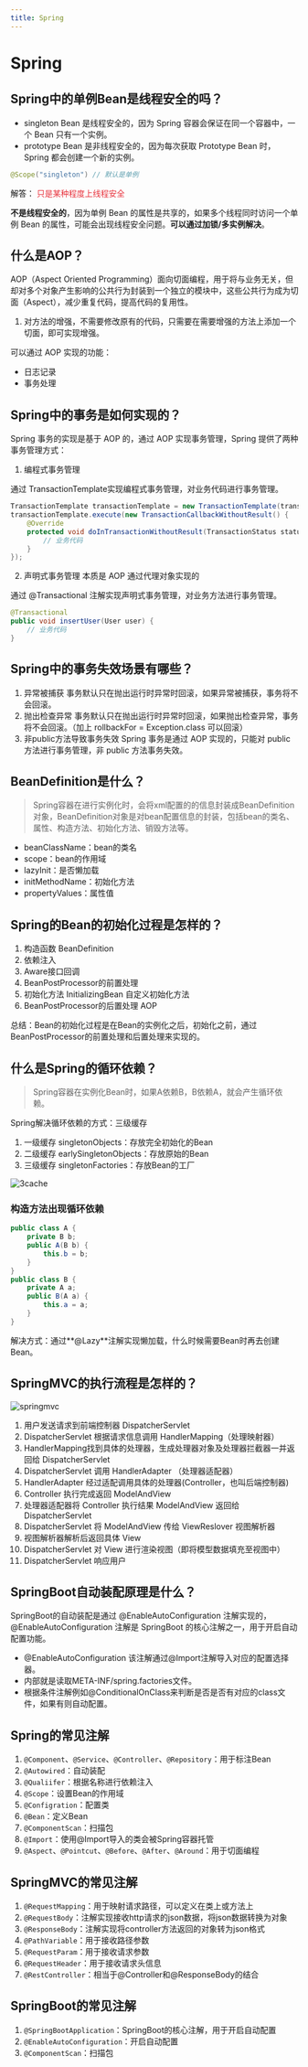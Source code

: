 ```yaml
---
title: Spring
---
```

# Spring
## Spring中的单例Bean是线程安全的吗？
* singleton Bean 是线程安全的，因为 Spring 容器会保证在同一个容器中，一个 Bean 只有一个实例。
* prototype Bean 是非线程安全的，因为每次获取 Prototype Bean 时，Spring 都会创建一个新的实例。
```java
@Scope("singleton") // 默认是单例
```
解答：
<span style="color:#E8323C;">只是某种程度上线程安全<span> <br> 

**不是线程安全的**，因为单例 Bean 的属性是共享的，如果多个线程同时访问一个单例 Bean 的属性，可能会出现线程安全问题。**可以通过加锁/多实例解决**。

## 什么是AOP？
AOP（Aspect Oriented Programming）面向切面编程，用于将与业务无关，但却对多个对象产生影响的公共行为封装到一个独立的模块中，这些公共行为成为切面（Aspect），减少重复代码，提高代码的复用性。

1. 对方法的增强，不需要修改原有的代码，只需要在需要增强的方法上添加一个切面，即可实现增强。

可以通过 AOP 实现的功能：
* 日志记录
* 事务处理

## Spring中的事务是如何实现的？
Spring 事务的实现是基于 AOP 的，通过 AOP 实现事务管理，Spring 提供了两种事务管理方式：
1. 编程式事务管理 

通过 TransactionTemplate实现编程式事务管理，对业务代码进行事务管理。
```java
TransactionTemplate transactionTemplate = new TransactionTemplate(transactionManager);  
transactionTemplate.execute(new TransactionCallbackWithoutResult() {  
    @Override  
    protected void doInTransactionWithoutResult(TransactionStatus status) {  
        // 业务代码  
    }  
});
```
2. 声明式事务管理 本质是 AOP 通过代理对象实现的

通过 @Transactional 注解实现声明式事务管理，对业务方法进行事务管理。
```java
@Transactional
public void insertUser(User user) {
    // 业务代码
}
```
## Spring中的事务失效场景有哪些？
1. 异常被捕获  事务默认只在抛出运行时异常时回滚，如果异常被捕获，事务将不会回滚。
2. 抛出检查异常  事务默认只在抛出运行时异常时回滚，如果抛出检查异常，事务将不会回滚。（加上 rollbackFor = Exception.class 可以回滚）
3. 非public方法导致事务失效  Spring 事务是通过 AOP 实现的，只能对 public 方法进行事务管理，非 public 方法事务失效。

## BeanDefinition是什么？
> Spring容器在进行实例化时，会将xml配置的<bean>的信息封装成BeanDefinition对象，BeanDefinition对象是对bean配置信息的封装，包括bean的类名、属性、构造方法、初始化方法、销毁方法等。

* beanClassName：bean的类名
* scope：bean的作用域
* lazyInit：是否懒加载
* initMethodName：初始化方法
* propertyValues：属性值


## Spring的Bean的初始化过程是怎样的？

1. 构造函数 BeanDefinition
2. 依赖注入 
3. Aware接口回调 
4. BeanPostProcessor的前置处理
5. 初始化方法 InitializingBean 自定义初始化方法
6. BeanPostProcessor的后置处理 AOP

总结：Bean的初始化过程是在Bean的实例化之后，初始化之前，通过BeanPostProcessor的前置处理和后置处理来实现的。

## 什么是Spring的循环依赖？
> Spring容器在实例化Bean时，如果A依赖B，B依赖A，就会产生循环依赖。

Spring解决循环依赖的方式：三级缓存

1. 一级缓存 singletonObjects：存放完全初始化的Bean
2. 二级缓存 earlySingletonObjects：存放原始的Bean
3. 三级缓存 singletonFactories：存放Bean的工厂

![3cache](../../.vuepress/public/assets/spring/3cache.png)

### 构造方法出现循环依赖
```java
public class A {
    private B b;
    public A(B b) {
        this.b = b;
    }
}
public class B {
    private A a;
    public B(A a) {
        this.a = a;
    }
}
```
解决方式：通过**@Lazy**注解实现懒加载，什么时候需要Bean时再去创建Bean。

## SpringMVC的执行流程是怎样的？

![springmvc](../../.vuepress/public/assets/spring/springmvc.png)

1. 用户发送请求到前端控制器 DispatcherServlet
2. DispatcherServlet 根据请求信息调用 HandlerMapping（处理映射器）
3. HandlerMapping找到具体的处理器，生成处理器对象及处理器拦截器一并返回给 DispatcherServlet
4. DispatcherServlet 调用 HandlerAdapter （处理器适配器）
5. HandlerAdapter 经过适配调用具体的处理器(Controller，也叫后端控制器)
6. Controller 执行完成返回 ModelAndView
7. 处理器适配器将 Controller 执行结果 ModelAndView 返回给 DispatcherServlet
8. DispatcherServlet 将 ModelAndView 传给 ViewReslover 视图解析器
9. 视图解析器解析后返回具体 View
10. DispatcherServlet 对 View 进行渲染视图（即将模型数据填充至视图中）
11. DispatcherServlet 响应用户

## SpringBoot自动装配原理是什么？
SpringBoot的自动装配是通过 @EnableAutoConfiguration 注解实现的，@EnableAutoConfiguration 注解是 SpringBoot 的核心注解之一，用于开启自动配置功能。
* @EnableAutoConfiguration 该注解通过@Import注解导入对应的配置选择器。
* 内部就是读取META-INF/spring.factories文件。
* 根据条件注解例如@ConditionalOnClass来判断是否是否有对应的class文件，如果有则自动配置。

## Spring的常见注解
1. `@Component`、`@Service`、`@Controller`、`@Repository`：用于标注Bean
2. `@Autowired`：自动装配
3. `@Qualiifer`：根据名称进行依赖注入
4. `@Scope`：设置Bean的作用域
5. `@Configration`：配置类
6. `@Bean`：定义Bean
7. `@ComponentScan`：扫描包
8. `@Import`：使用@Import导入的类会被Spring容器托管
9. `@Aspect`、`@Pointcut`、`@Before`、`@After`、`@Around`：用于切面编程

## SpringMVC的常见注解
1. `@RequestMapping`：用于映射请求路径，可以定义在类上或方法上
2. `@RequestBody`：注解实现接收http请求的json数据，将json数据转换为对象
3. `@ResponseBody`：注解实现将controller方法返回的对象转为json格式
4. `@PathVariable`：用于接收路径参数
5. `@RequestParam`：用于接收请求参数
6. `@RequestHeader`：用于接收请求头信息
7. `@RestController`：相当于@Controller和@ResponseBody的结合

## SpringBoot的常见注解
1. `@SpringBootApplication`：SpringBoot的核心注解，用于开启自动配置
2. `@EnableAutoConfiguration`：开启自动配置
3. `@ComponentScan`：扫描包
